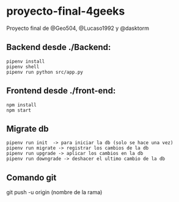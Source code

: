 # proyecto-final-4geeks

Proyecto final de @Geo504, @Lucaso1992 y @dasktorm

## Backend desde ./Backend:

```
pipenv install
pipenv shell
pipenv run python src/app.py
```

## Frontend desde ./front-end:

```
npm install
npm start

```
## Migrate db
```
pipenv run init  -> para iniciar la db (solo se hace una vez)
pipenv run migrate -> registrar los cambios de la db
pipenv run upgrade -> aplicar los cambios en la db
pipenv run downgrade -> deshacer el ultimo cambio de la db
```
## Comando git
git push -u origin (nombre de la rama)